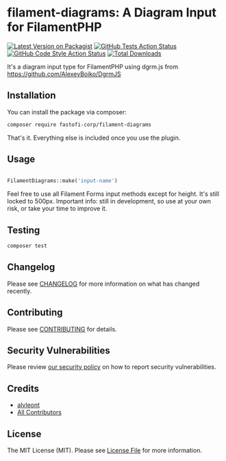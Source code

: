# filament-diagrams: A Diagram Input for FilamentPHP

[![Latest Version on Packagist](https://img.shields.io/packagist/v/fastofi-corp/filament-diagrams.svg?style=flat-square)](https://packagist.org/packages/fastofi-corp/filament-diagrams)
[![GitHub Tests Action Status](https://img.shields.io/github/actions/workflow/status/fastofi-corp/filament-diagrams/run-tests.yml?branch=main&label=tests&style=flat-square)](https://github.com/fastofi-corp/filament-diagrams/actions?query=workflow%3Arun-tests+branch%3Amain)
[![GitHub Code Style Action Status](https://img.shields.io/github/actions/workflow/status/fastofi-corp/filament-diagrams/fix-php-code-style-issues.yml?branch=main&label=code%20style&style=flat-square)](https://github.com/fastofi-corp/filament-diagrams/actions?query=workflow%3A"Fix+PHP+code+style+issues"+branch%3Amain)
[![Total Downloads](https://img.shields.io/packagist/dt/fastofi-corp/filament-diagrams.svg?style=flat-square)](https://packagist.org/packages/fastofi-corp/filament-diagrams)

It's a diagram input type for FilamentPHP using dgrm.js from https://github.com/AlexeyBoiko/DgrmJS

## Installation

You can install the package via composer:

```bash
composer require fastofi-corp/filament-diagrams
```

That's it. Everything else is included once you use the plugin.

## Usage

```php

FilamentDiagrams::make('input-name')


```

Feel free to use all Filament Forms input methods except for height. It's still locked to 500px. Important info: still in development, so use at your own risk, or take your time to improve it.

## Testing

```bash
composer test
```

## Changelog

Please see [CHANGELOG](CHANGELOG.md) for more information on what has changed recently.

## Contributing

Please see [CONTRIBUTING](CONTRIBUTING.md) for details.

## Security Vulnerabilities

Please review [our security policy](../../security/policy) on how to report security vulnerabilities.

## Credits

-   [alvleont](https://github.com/alvleont)
-   [All Contributors](../../contributors)

## License

The MIT License (MIT). Please see [License File](LICENSE.md) for more information.
